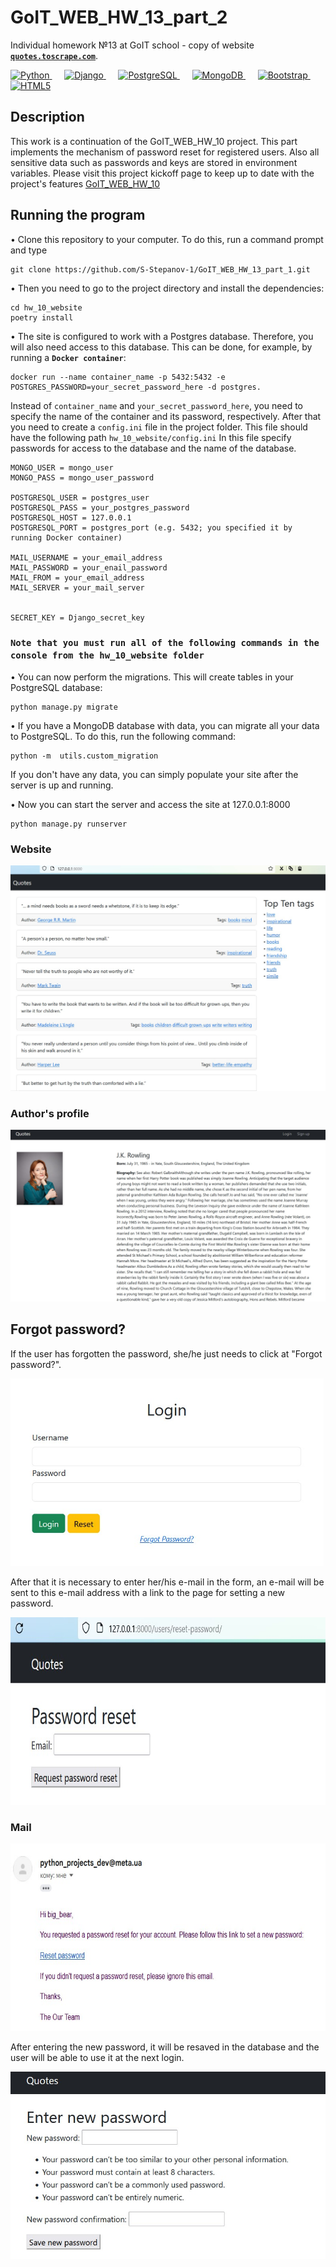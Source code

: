 # GoIT_WEB_HW_13_part_2
Individual homework №13 at GoIT school - copy of website [**`quotes.toscrape.com`**](http://quotes.toscrape.com/).


<div>
  <a href="https://www.python.org" target="_blank">
    <img src="https://www.python.org/static/community_logos/python-logo.png" alt="Python" height="30">
  </a>
  &nbsp;&nbsp;&nbsp;&nbsp;
  <a href="https://www.djangoproject.com" target="_blank">
    <img src="https://www.djangoproject.com/m/img/logos/django-logo-positive.png" alt="Django" height="30">
  </a>
  &nbsp;&nbsp;&nbsp;&nbsp;
  <a href="https://www.postgresql.org" target="_blank">
    <img src="https://www.postgresql.org/media/img/about/press/elephant.png" alt="PostgreSQL" height="30">
  </a>
  &nbsp;&nbsp;&nbsp;&nbsp;
  <a href="https://www.mongodb.com" target="_blank">
    <img src="https://upload.wikimedia.org/wikipedia/commons/thumb/9/93/MongoDB_Logo.svg/2560px-MongoDB_Logo.svg.png" alt="MongoDB" height="30">
  </a>
  &nbsp;&nbsp;&nbsp;&nbsp;
  <a href="https://getbootstrap.com" target="_blank">
    <img src="https://getbootstrap.com/docs/5.1/assets/brand/bootstrap-logo.svg" alt="Bootstrap" height="30">
  </a>
  &nbsp;&nbsp;&nbsp;&nbsp;
  <a href="https://www.w3.org/html" target="_blank">
    <img src="https://www.w3.org/html/logo/downloads/HTML5_Badge_512.png" alt="HTML5" height="30">
  </a>
</div>


## Description 

This work is a continuation of the GoIT_WEB_HW_10 project. This part implements the mechanism of password reset for registered users. Also all sensitive data such as passwords and keys are stored in environment variables.
Please visit this project kickoff page to keep up to date with the project's features [GoIT_WEB_HW_10](https://github.com/S-Stepanov-1/GoIT_WEB_HW_10.git)

## Running the program

• Clone this repository to your computer. To do this, run a command prompt and type
```
git clone https://github.com/S-Stepanov-1/GoIT_WEB_HW_13_part_1.git
```
• Then you need to go to the project directory and install the dependencies:
```
cd hw_10_website
poetry install
```
• The site is configured to work with a Postgres database. Therefore, you will also need access to this database. This can be done, for example, by running a **`Docker container`**: 
```
docker run --name container_name -p 5432:5432 -e POSTGRES_PASSWORD=your_secret_password_here -d postgres.
```

Instead of `container_name` and `your_secret_password_here`, you need to specify the name of the container and its password, respectively. 
After that you need to create a `config.ini` file in the project folder. This file should have the following path `hw_10_website/config.ini` In this file specify passwords for access to the database and the name of the database.

```dotenv
MONGO_USER = mongo_user
MONGO_PASS = mongo_user_password

POSTGRESQL_USER = postgres_user
POSTGRESQL_PASS = your_postgres_password
POSTGRESQL_HOST = 127.0.0.1
POSTGRESQL_PORT = postgres_port (e.g. 5432; you specified it by running Docker container)

MAIL_USERNAME = your_email_address
MAIL_PASSWORD = your_enail_password
MAIL_FROM = your_email_address
MAIL_SERVER = your_mail_server


SECRET_KEY = Django_secret_key
```


### `Note that you must run all of the following commands in the console from the hw_10_website folder`


• You can now perform the migrations. This will create tables in your PostgreSQL database:
```
python manage.py migrate
```

• If you have a MongoDB database with data, you can migrate all your data to PostgreSQL. To do this, run the following command:
```
python -m  utils.custom_migration 
```
If you don't have any data, you can simply populate your site after the server is up and running.

• Now you can start the server and access the site at 127.0.0.1:8000
```
python manage.py runserver
```

### Website
![website](Pictures/website.jpg)



### Author's profile
![profile](Pictures/profile.jpg)


## Forgot password?

If the user has forgotten the password, she/he just needs to click at "Forgot password?". 

<img src="Pictures/fotgot_password.jpg" alt="API" height="300">

After that it is necessary to enter her/his e-mail in the form, an e-mail will be sent to this e-mail address with a link to the page for setting a new password.

<img src="Pictures/password_reset.jpg" alt="API" height="300">


### Mail
<img src="Pictures/reset_mail.jpg" alt="API" height="300">

After entering the new password, it will be resaved in the database and the user will be able to use it at the next login.

<img src="Pictures/enter_new_password.jpg" alt="API" height="300">
